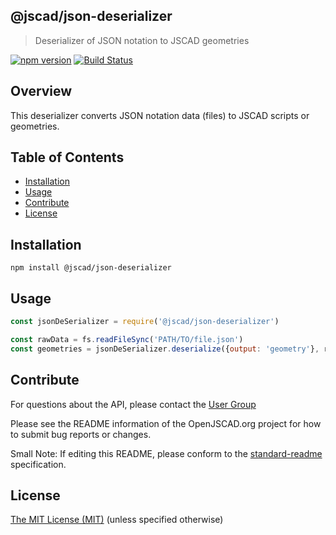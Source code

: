 ## @jscad/json-deserializer

> Deserializer of JSON notation to JSCAD geometries

[![npm version](https://badge.fury.io/js/%40jscad%2Fjson-deserializer.svg)](https://badge.fury.io/js/%40jscad%2Fjson-deserializer)
[![Build Status](https://travis-ci.org/jscad/io.svg)](https://travis-ci.org/jscad/json-deserializer)

## Overview

This deserializer converts JSON notation data (files) to JSCAD scripts or geometries.

## Table of Contents

- [Installation](#installation)
- [Usage](#usage)
- [Contribute](#contribute)
- [License](#license)

## Installation

```
npm install @jscad/json-deserializer
```

## Usage

```javascript
const jsonDeSerializer = require('@jscad/json-deserializer')

const rawData = fs.readFileSync('PATH/TO/file.json')
const geometries = jsonDeSerializer.deserialize({output: 'geometry'}, rawData)

```

## Contribute

For questions about the API, please contact the [User Group](https://jscad.xyz/forum)

Please see the README information of the OpenJSCAD.org project for how to submit bug reports or changes.

Small Note: If editing this README, please conform to the [standard-readme](https://github.com/RichardLitt/standard-readme) specification.

## License

[The MIT License (MIT)](./LICENSE)
(unless specified otherwise)
